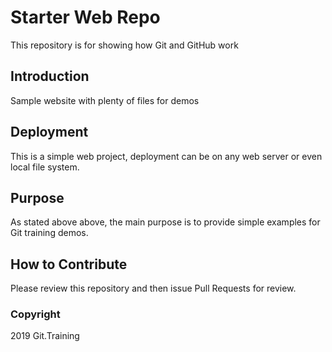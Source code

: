 # Starter Web Repo

This repository is for showing how Git and GitHub work

## Introduction

Sample website with plenty of files for demos

## Deployment

This is a simple web project, deployment can be on any web server or even local file system.

## Purpose 

As stated above above, the main purpose is to provide simple examples for Git training demos.

## How to Contribute

Please review this repository and then issue Pull Requests for review.

### Copyright

2019 Git.Training